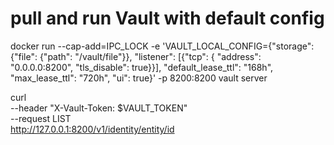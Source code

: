 # pull and run Vault with default config
docker run --cap-add=IPC_LOCK -e 'VAULT_LOCAL_CONFIG={"storage": {"file": {"path": "/vault/file"}}, "listener": [{"tcp": { "address": "0.0.0.0:8200", "tls_disable": true}}], "default_lease_ttl": "168h", "max_lease_ttl": "720h", "ui": true}' -p 8200:8200 vault server

curl \
    --header "X-Vault-Token: $VAULT_TOKEN" \
    --request LIST \
    http://127.0.0.1:8200/v1/identity/entity/id